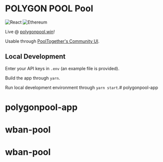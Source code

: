 # POLYGON POOL Pool

![React](https://img.shields.io/badge/react-%2320232a.svg?style=for-the-badge&logo=react&logoColor=%2361DAFB)
![Ethereum](https://img.shields.io/badge/Ethereum-3C3C3D?style=for-the-badge&logo=Ethereum&logoColor=white)

Live @ [polygonpool.win](https://polygonpool.win)!

Usable through [PoolTogether's Community UI](https://community.pooltogether.com/pools/matic/0x2ac049f07d56ed04f84ff80022a71a1a2d8ce19b/home).

## Local Development

Enter your API keys in `.env` (an example file is provided).

Build the app through `yarn`.

Run local development environment through `yarn start`.# polygonpool-app
# polygonpool-app
# wban-pool
# wban-pool
